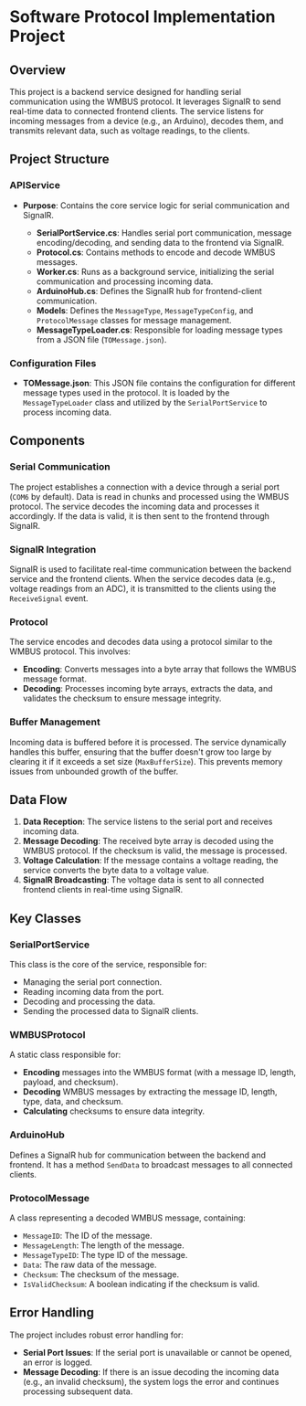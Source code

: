 # Software Protocol Implementation Project

## Overview

This project is a backend service designed for handling serial communication using the WMBUS protocol. It leverages SignalR to send real-time data to connected frontend clients. The service listens for incoming messages from a device (e.g., an Arduino), decodes them, and transmits relevant data, such as voltage readings, to the clients.

## Project Structure

### APIService

- **Purpose**: Contains the core service logic for serial communication and SignalR.
  
  - **SerialPortService.cs**: Handles serial port communication, message encoding/decoding, and sending data to the frontend via SignalR.
  - **Protocol.cs**: Contains methods to encode and decode WMBUS messages.
  - **Worker.cs**: Runs as a background service, initializing the serial communication and processing incoming data.
  - **ArduinoHub.cs**: Defines the SignalR hub for frontend-client communication.
  - **Models**: Defines the `MessageType`, `MessageTypeConfig`, and `ProtocolMessage` classes for message management.
  - **MessageTypeLoader.cs**: Responsible for loading message types from a JSON file (`TOMessage.json`).

### Configuration Files

- **TOMessage.json**: This JSON file contains the configuration for different message types used in the protocol. It is loaded by the `MessageTypeLoader` class and utilized by the `SerialPortService` to process incoming data.

## Components

### Serial Communication

The project establishes a connection with a device through a serial port (`COM6` by default). Data is read in chunks and processed using the WMBUS protocol. The service decodes the incoming data and processes it accordingly. If the data is valid, it is then sent to the frontend through SignalR.

### SignalR Integration

SignalR is used to facilitate real-time communication between the backend service and the frontend clients. When the service decodes data (e.g., voltage readings from an ADC), it is transmitted to the clients using the `ReceiveSignal` event. 

### Protocol

The service encodes and decodes data using a protocol similar to the WMBUS protocol. This involves:
- **Encoding**: Converts messages into a byte array that follows the WMBUS message format.
- **Decoding**: Processes incoming byte arrays, extracts the data, and validates the checksum to ensure message integrity.

### Buffer Management

Incoming data is buffered before it is processed. The service dynamically handles this buffer, ensuring that the buffer doesn't grow too large by clearing it if it exceeds a set size (`MaxBufferSize`). This prevents memory issues from unbounded growth of the buffer.

## Data Flow

1. **Data Reception**: The service listens to the serial port and receives incoming data.
2. **Message Decoding**: The received byte array is decoded using the WMBUS protocol. If the checksum is valid, the message is processed.
3. **Voltage Calculation**: If the message contains a voltage reading, the service converts the byte data to a voltage value.
4. **SignalR Broadcasting**: The voltage data is sent to all connected frontend clients in real-time using SignalR.

## Key Classes

### SerialPortService

This class is the core of the service, responsible for:

- Managing the serial port connection.
- Reading incoming data from the port.
- Decoding and processing the data.
- Sending the processed data to SignalR clients.

### WMBUSProtocol

A static class responsible for:

- **Encoding** messages into the WMBUS format (with a message ID, length, payload, and checksum).
- **Decoding** WMBUS messages by extracting the message ID, length, type, data, and checksum.
- **Calculating** checksums to ensure data integrity.

### ArduinoHub

Defines a SignalR hub for communication between the backend and frontend. It has a method `SendData` to broadcast messages to all connected clients.

### ProtocolMessage

A class representing a decoded WMBUS message, containing:

- `MessageID`: The ID of the message.
- `MessageLength`: The length of the message.
- `MessageTypeID`: The type ID of the message.
- `Data`: The raw data of the message.
- `Checksum`: The checksum of the message.
- `IsValidChecksum`: A boolean indicating if the checksum is valid.

## Error Handling

The project includes robust error handling for:

- **Serial Port Issues**: If the serial port is unavailable or cannot be opened, an error is logged.
- **Message Decoding**: If there is an issue decoding the incoming data (e.g., an invalid checksum), the system logs the error and continues processing subsequent data.
